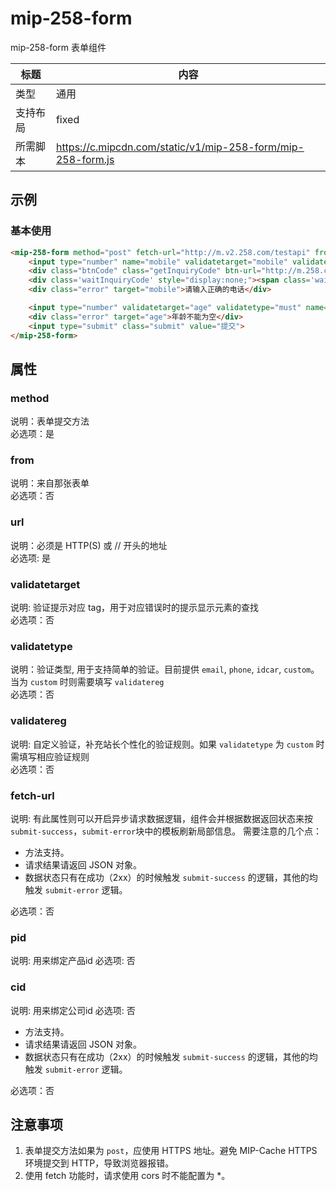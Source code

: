 # mip-258-form

mip-258-form 表单组件

标题|内容
----|----
类型|通用
支持布局|fixed
所需脚本|https://c.mipcdn.com/static/v1/mip-258-form/mip-258-form.js

## 示例
### 基本使用

```html
<mip-258-form method="post" fetch-url="http://m.v2.258.com/testapi" from="pinglun">
    <input type="number" name="mobile" validatetarget="mobile" validatetype="phone" placeholder="电话号码" class="inquiryMobile" value="13950186826">
    <div class="btnCode" class="getInquiryCode" btn-url="http://m.258.com/Common/sendMobileCode">获取验证码</div>
    <div class='waitInquiryCode' style="display:none;"><span class='waitInquiry'>59</span>秒后重新获取</div>
    <div class="error" target="mobile">请输入正确的电话</div>

    <input type="number" validatetarget="age" validatetype="must" name="age" placeholder="年龄" value="123">
    <div class="error" target="age">年龄不能为空</div>
    <input type="submit" class="submit" value="提交">
</mip-258-form>
```
## 属性

### method

说明：表单提交方法  
必选项：是 

### from

说明：来自那张表单  
必选项：否  

### url

说明：必须是 HTTP(S) 或 // 开头的地址   
必选项: 是  

### validatetarget

说明:  验证提示对应 tag，用于对应错误时的提示显示元素的查找    
必选项：否   

### validatetype

说明：验证类型, 用于支持简单的验证。目前提供 `email`, `phone`, `idcar`, `custom`。当为 `custom` 时则需要填写 `validatereg`    
必选项：否   

### validatereg

说明: 自定义验证，补充站长个性化的验证规则。如果 `validatetype` 为 `custom` 时需填写相应验证规则  
必选项：否

### fetch-url

说明: 有此属性则可以开启异步请求数据逻辑，组件会并根据数据返回状态来按`submit-success`，`submit-error`块中的模板刷新局部信息。
需要注意的几个点：

- 方法支持。
- 请求结果请返回 JSON 对象。
- 数据状态只有在成功（2xx）的时候触发 `submit-success` 的逻辑，其他的均触发 `submit-error` 逻辑。

必选项：否  

### pid

说明: 用来绑定产品id
必选项: 否

### cid

说明: 用来绑定公司id
必选项: 否

- 方法支持。
- 请求结果请返回 JSON 对象。
- 数据状态只有在成功（2xx）的时候触发 `submit-success` 的逻辑，其他的均触发 `submit-error` 逻辑。

必选项：否  

## 注意事项

1. 表单提交方法如果为 `post`，应使用 HTTPS 地址。避免 MIP-Cache HTTPS 环境提交到 HTTP，导致浏览器报错。
2. 使用 fetch 功能时，请求使用 cors 时不能配置为 *。
